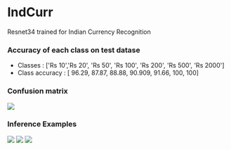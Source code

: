 # IndCurr
Resnet34 trained for Indian Currency Recognition

### Accuracy of each class on test datase

- Classes : ['Rs 10','Rs 20', 'Rs 50', 'Rs 100', 'Rs 200', 'Rs 500', 'Rs 2000']
- Class accuracy : [ 96.29, 87.87, 88.88, 90.909, 91.66, 100, 100] 


### Confusion matrix
![](https://i.imgur.com/9loA3gh.png)

### Inference Examples 
![](https://i.imgur.com/sYqFFVv.gif)
![](https://i.imgur.com/TIODbHY.gif)
![](https://i.imgur.com/r2Zi02f.gif)

